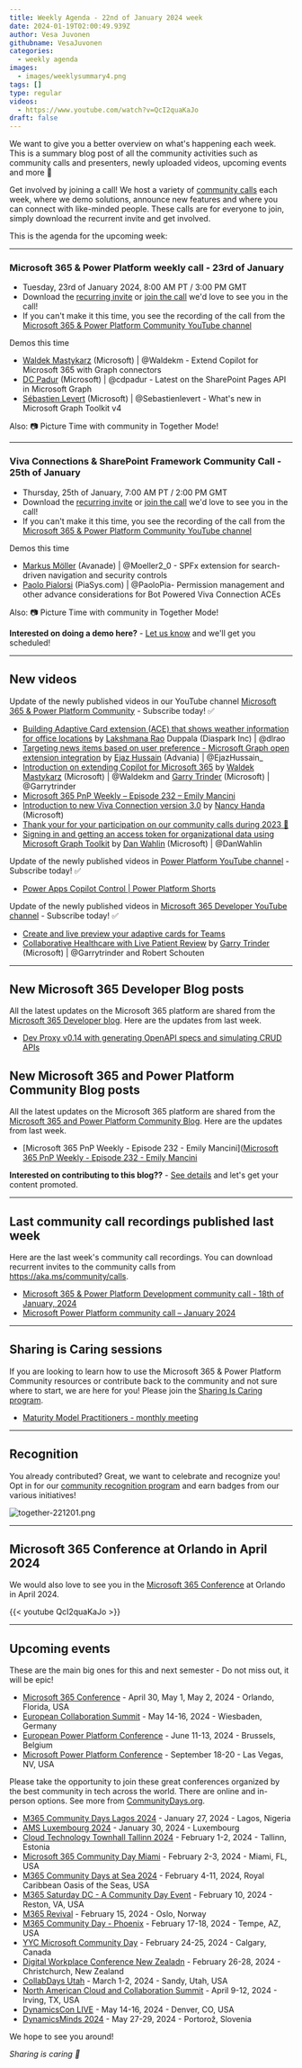 ```yaml
---
title: Weekly Agenda - 22nd of January 2024 week
date: 2024-01-19T02:00:49.939Z
author: Vesa Juvonen
githubname: VesaJuvonen
categories:
  - weekly agenda
images:
  - images/weeklysummary4.png
tags: []
type: regular
videos:
  - https://www.youtube.com/watch?v=QcI2quaKaJo
draft: false
---
```


We want to give you a better overview on what's happening each week. This is a summary blog post of all the community activities such as community calls and presenters, newly uploaded videos, upcoming events and more 🚀 

Get involved by joining a call! We host a variety of [community calls](https://aka.ms/community/calls) each week, where we demo solutions, announce new features and where you can connect with like-minded people. These calls are for everyone to join, simply download the recurrent invite and get involved.

This is the agenda for the upcoming week:

---

### Microsoft 365 & Power Platform weekly call - 23rd of January

* Tuesday, 23rd of January 2024, 8:00 AM PT / 3:00 PM GMT
* Download the [recurring invite](https://aka.ms/m365-dev-call) or [join the call](https://aka.ms/m365-dev-call-join) we'd love to see you in the call!
* If you can't make it this time, you see the recording of the call from the [Microsoft 365 & Power Platform Community YouTube channel](https://www.youtube.com/playlist?list=PLR9nK3mnD-OUQOW86tT5dkCRQAVGY7DlH)

Demos this time

* [Waldek Mastykarz](https://twitter.com/waldekm) (Microsoft) | @Waldekm - Extend Copilot for Microsoft 365 with Graph connectors
* [DC Padur](https://twitter.com/dcpadur) (Microsoft) | @cdpadur - Latest on the SharePoint Pages API in Microsoft Graph
* [Sébastien Levert](https://twitter.com/sebastienlevert) (Microsoft) | @Sebastienlevert - What's new in Microsoft Graph Toolkit v4

Also: 📷 Picture Time with community in Together Mode!

---

### Viva Connections & SharePoint Framework Community Call - 25th of January

* Thursday, 25th of January, 7:00 AM PT / 2:00 PM GMT
* Download the [recurring invite](https://aka.ms/spdev-spfx-call) or [join the call](https://aka.ms/spdev-spfx-call-join) we'd love to see you in the call!
* If you can't make it this time, you see the recording of the call from the [Microsoft 365 & Power Platform Community YouTube channel](https://www.youtube.com/watch?v=Sxrnc7gSw4A&list=PLR9nK3mnD-OXdcwfcHGsGr78nHWLRsv1x)

Demos this time

* [Markus Möller](https://twitter.com/Moeller2_0) (Avanade) | @Moeller2_0 - SPFx extension for search-driven navigation and security controls​
* [Paolo Pialorsi](https://twitter.com/PaoloPia) (PiaSys.com) | @PaoloPia- Permission management and other advance considerations for Bot Powered Viva Connection ACEs

Also: 📷 Picture Time with community in Together Mode!

**Interested on doing a demo here?** - [Let us know](https://aka.ms/community/request/demo) and we'll get you scheduled!

---

## New videos 

Update of the newly published videos in our YouTube channel [Microsoft 365 & Power Platform Community](https://www.youtube.com/channel/UC_mKdhw-V6CeCM7gTo_Iy7w) - Subscribe today! ✅

* [Building Adaptive Card extension (ACE) that shows weather information for office locations](https://www.youtube.com/watch?v=rkektmwaUAI) by [Lakshmana Rao](https://twitter.com/dlrao) Duppala (Diaspark Inc) | @dlrao
* [Targeting news items based on user preference - Microsoft Graph open extension integration](https://www.youtube.com/watch?v=n_hbAIXzcA8) by [Ejaz Hussain](https://twitter.com/EjazHussain_) (Advania) | @EjazHussain_
* [Introduction on extending Copilot for Microsoft 365](https://www.youtube.com/watch?v=5ifBWFlO6p0) by [Waldek Mastykarz](https://twitter.com/waldekm) (Microsoft) | @Waldekm and [Garry Trinder](https://twitter.com/garrytrinder) (Microsoft) | @Garrytrinder
* [Microsoft 365 PnP Weekly – Episode 232 – Emily Mancini](https://www.youtube.com/watch?v=2ieeEmldqsY)
* [Introduction to new Viva Connection version 3.0](https://www.youtube.com/watch?v=pLvxxYXyWfU) by [Nancy Handa](https://www.linkedin.com/in/nancy-handa-3b7b8b35/) (Microsoft)
* [Thank your for your participation on our community calls during 2023 🧡](https://www.youtube.com/watch?v=yu1As19RVfY)
* [Signing in and getting an access token for organizational data using Microsoft Graph Toolkit](https://www.youtube.com/watch?v=H6_bvQHGA1U) by [Dan Wahlin](https://twitter.com/DanWahlin) (Microsoft) | @DanWahlin


Update of the newly published videos in [Power Platform YouTube channel](https://www.youtube.com/@mspowerplatform) - Subscribe today! ✅

* [Power Apps Copilot Control | Power Platform Shorts](https://www.youtube.com/watch?v=11mTv6vZTvY)


Update of the newly published videos in [Microsoft 365 Developer YouTube channel](https://www.youtube.com/@Microsoft365Developer) - Subscribe today! ✅

* [Create and live preview your adaptive cards for Teams](https://www.youtube.com/watch?v=RzI1DINaSzM)
* [Collaborative Healthcare with Live Patient Review](https://www.youtube.com/watch?v=Ga2fPTd4X8E) by [Garry Trinder](https://twitter.com/garrytrinder) (Microsoft) | @Garrytrinder and Robert Schouten

---

## New Microsoft 365 Developer Blog posts

All the latest updates on the Microsoft 365 platform are shared from the [Microsoft 365 Developer blog](https://devblogs.microsoft.com/microsoft365dev/). Here are the updates from last week.

* [Dev Proxy v0.14 with generating OpenAPI specs and simulating CRUD APIs](https://devblogs.microsoft.com/microsoft365dev/dev-proxy-v0-14-with-generating-openapi-specs-and-simulating-crud-apis/)



## New Microsoft 365 and Power Platform Community Blog posts

All the latest updates on the Microsoft 365 platform are shared from the [Microsoft 365 and Power Platform Community Blog](https://pnp.github.io/blog/). Here are the updates from last week.

* [Microsoft 365 PnP Weekly - Episode 232 - Emily Mancini]([Microsoft 365 PnP Weekly - Episode 232 - Emily Mancini](https://pnp.github.io/blog/microsoft-365-pnp-weekly/episode-232/)

**Interested on contributing to this blog??** - [See details](https://pnp.github.io/blog/post/contribute-blog/) and let's get your content promoted.

---

## Last community call recordings published last week

Here are the last week's community call recordings. You can download recurrent invites to the community calls from https://aka.ms/community/calls.

* [Microsoft 365 & Power Platform Development community call - 18th of January, 2024](https://www.youtube.com/watch?v=Q4Nup0ITFhs)
* [Microsoft Power Platform community call – January 2024](https://www.youtube.com/watch?v=v7vUostPm4c)

---

## Sharing is Caring sessions

If you are looking to learn how to use the Microsoft 365 & Power Platform Community resources or contribute back to the community and not sure where to start, we are here for you! Please join the [Sharing Is Caring program](https://pnp.github.io/sharing-is-caring/).

* [Maturity Model Practitioners - monthly meeting](https://aka.ms/mm4m365/invite)

---

## Recognition

You already contributed? Great, we want to celebrate and recognize you! Opt in for our [community recognition program](https://pnp.github.io/recognitionprogram/) and earn badges from our various initiatives! 

![together-221201.png](images/community-recognization-program.png)

---

## Microsoft 365 Conference at Orlando in April 2024

We would also love to see you in the [Microsoft 365 Conference](https://m365conf.com/) at Orlando in April 2024.

{{< youtube QcI2quaKaJo >}}

---

## Upcoming events

These are the main big ones for this and next semester - Do not miss out, it will be epic!

* [Microsoft 365 Conference](https://m365conf.com/#!/) - April 30, May 1, May 2, 2024 - Orlando, Florida, USA
* [European Collaboration Summit](https://www.cloudsummit.eu/) - May 14-16, 2024 - Wiesbaden, Germany
* [European Power Platform Conference](https://www.sharepointeurope.com/european-power-platform-conference/) - June 11-13, 2024 - Brussels, Belgium
* [Microsoft Power Platform Conference](https://powerplatformconf.com/#!/) - September 18-20 - Las Vegas, NV, USA


Please take the opportunity to join these great conferences organized by the best community in tech across the world. There are online and in-person options. See more from [CommunityDays.org](https://www.communitydays.org/).

* [M365 Community Days Lagos 2024](https://communitydays.org/event/2024-01-27/m365-community-days-lagos-2023) - January 27, 2024 - Lagos, Nigeria
* [AMS Luxembourg 2024](https://communitydays.org/event/2024-01-30/ams-luxembourg-2024) - January 30, 2024 - Luxembourg
* [Cloud Technology Townhall Tallinn 2024](https://www.communitydays.org/event/2024-02-01/cloud-technology-townhall-tallinn-2024) - February 1-2, 2024 - Tallinn, Estonia
* [Microsoft 365 Community Day Miami](https://www.communitydays.org/event/2024-02-02/microsoft-365-community-day-miami) - February 2-3, 2024 - Miami, FL, USA
* [M365 Community Days at Sea 2024](https://www.communitydays.org/event/2024-02-04/m365-community-days-at-sea-2024) - February 4-11, 2024, Royal Caribbean Oasis of the Seas, USA
* [M365 Saturday DC - A Community Day Event](https://www.communitydays.org/event/2024-02-10/m365-saturday-dc-a-community-day-event) - February 10, 2024 - Reston, VA, USA
* [M365 Revival](https://www.communitydays.org/event/2024-02-15/m365-revival) - February 15, 2024 - Oslo, Norway
* [M365 Community Day - Phoenix](https://www.communitydays.org/event/2024-01-13/m365-community-day-phoenix) - February 17-18, 2024 - Tempe, AZ, USA
* [YYC Microsoft Community Day](https://www.communitydays.org/event/2024-02-24/yyc-microsoft-community-day) - February 24-25, 2024 - Calgary, Canada
* [Digital Workplace Conference New Zealadn](https://www.communitydays.org/event/2024-02-27/digital-workplace-conference-new-zealand) - February 26-28, 2024 - Christchurch, New Zealand
* [CollabDays Utah](https://www.communitydays.org/event/2024-03-01/collabdays-utah) - March 1-2, 2024 - Sandy, Utah, USA
* [North American Cloud and Collaboration Summit](https://www.communitydays.org/event/2024-04-09/north-american-cloud-and-collaboration-summit) - April 9-12, 2024 - Irving, TX, USA
* [DynamicsCon LIVE](https://www.communitydays.org/event/2024-05-13/dynamicscon-live) - May 14-16, 2024 - Denver, CO, USA
* [DynamicsMinds 2024](https://www.communitydays.org/event/2024-05-27/dynamicsminds-2024) - May 27-29, 2024 - Portorož, Slovenia

We hope to see you around!

_Sharing is caring 🧡_
